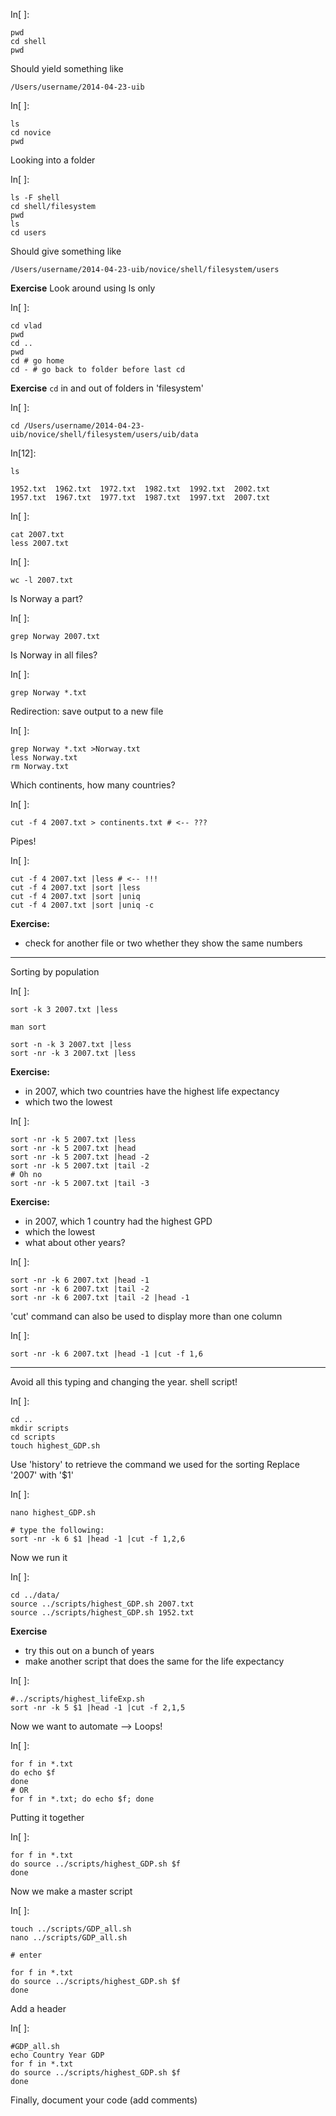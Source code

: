 
In[ ]:

```
pwd
cd shell
pwd
```

Should yield something like

    /Users/username/2014-04-23-uib

In[ ]:

```
ls
cd novice
pwd
```

Looking into a folder

In[ ]:

```
ls -F shell
cd shell/filesystem
pwd
ls
cd users

```

Should give something like

    /Users/username/2014-04-23-uib/novice/shell/filesystem/users

**Exercise**
Look around using ls only

In[ ]:

```
cd vlad
pwd
cd ..
pwd
cd # go home
cd - # go back to folder before last cd
```

**Exercise**
```cd``` in and out of folders in 'filesystem'

In[ ]:

```
cd /Users/username/2014-04-23-uib/novice/shell/filesystem/users/uib/data
```

In[12]:

```
ls
```


    1952.txt  1962.txt  1972.txt  1982.txt  1992.txt  2002.txt
    1957.txt  1967.txt  1977.txt  1987.txt  1997.txt  2007.txt


In[ ]:

```
cat 2007.txt
less 2007.txt
```

In[ ]:

```
wc -l 2007.txt
```

Is Norway a part?

In[ ]:

```
grep Norway 2007.txt
```

Is Norway in all files?

In[ ]:

```
grep Norway *.txt
```

Redirection: save output to a new file

In[ ]:

```
grep Norway *.txt >Norway.txt
less Norway.txt
rm Norway.txt
```

Which continents, how many countries?

In[ ]:

```
cut -f 4 2007.txt > continents.txt # <-- ???
```

Pipes!

In[ ]:

```
cut -f 4 2007.txt |less # <-- !!!
cut -f 4 2007.txt |sort |less
cut -f 4 2007.txt |sort |uniq
cut -f 4 2007.txt |sort |uniq -c
```

**Exercise:**

* check for another file or two whether they show the same numbers

-----
Sorting by population

In[ ]:

```
sort -k 3 2007.txt |less

man sort

sort -n -k 3 2007.txt |less
sort -nr -k 3 2007.txt |less
```

**Exercise:**

* in 2007, which two countries have the highest life expectancy
* which two the lowest

In[ ]:

```
sort -nr -k 5 2007.txt |less
sort -nr -k 5 2007.txt |head 
sort -nr -k 5 2007.txt |head -2
sort -nr -k 5 2007.txt |tail -2
# Oh no
sort -nr -k 5 2007.txt |tail -3
```

**Exercise:**

* in 2007, which 1 country had the highest GPD
* which the lowest
* what about other years?

In[ ]:

```
sort -nr -k 6 2007.txt |head -1
sort -nr -k 6 2007.txt |tail -2
sort -nr -k 6 2007.txt |tail -2 |head -1
```

'cut' command can also be used to display more than one column

In[ ]:

```
sort -nr -k 6 2007.txt |head -1 |cut -f 1,6
```

-----
Avoid all this typing and changing the year.
shell script!

In[ ]:

```
cd ..
mkdir scripts
cd scripts
touch highest_GDP.sh

```

Use 'history' to retrieve the command we used for the sorting
Replace '2007' with '$1'

In[ ]:

```
nano highest_GDP.sh

# type the following:
sort -nr -k 6 $1 |head -1 |cut -f 1,2,6
```

Now we run it

In[ ]:

```
cd ../data/
source ../scripts/highest_GDP.sh 2007.txt
source ../scripts/highest_GDP.sh 1952.txt
```

**Exercise**

* try this out on a bunch of years
* make another script that does the same for the life expectancy

In[ ]:

```
#../scripts/highest_lifeExp.sh
sort -nr -k 5 $1 |head -1 |cut -f 2,1,5
```

Now we want to automate
--> Loops!

In[ ]:

```
for f in *.txt
do echo $f
done
# OR
for f in *.txt; do echo $f; done
```

Putting it together

In[ ]:

```
for f in *.txt
do source ../scripts/highest_GDP.sh $f
done
```

Now we make a master script

In[ ]:

```
touch ../scripts/GDP_all.sh
nano ../scripts/GDP_all.sh

# enter

for f in *.txt
do source ../scripts/highest_GDP.sh $f
done
```

Add a header

In[ ]:

```
#GDP_all.sh
echo Country Year GDP
for f in *.txt
do source ../scripts/highest_GDP.sh $f
done
```

Finally, document your code (add comments)
